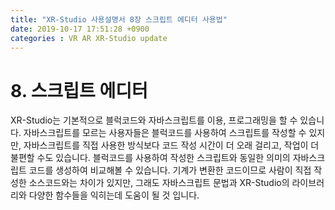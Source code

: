 ```yaml
---
title: "XR-Studio 사용설명서 8장 스크립트 에디터 사용법"
date: 2019-10-17 17:51:28 +0900
categories : VR AR XR-Studio update
---
```


# 8. 스크립트 에디터
XR-Studio는 기본적으로 블럭코드와 자바스크립트를 이용, 프로그래밍을 할 수 있습니다.
자바스크립트를 모르는 사용자들은 블럭코드를 사용하여 스크립트를 작성할 수 있지만, 자바스크립트를 직접 사용한 방식보다 코드 작성 시간이 더 오래 걸리고, 작업이 더 불편할 수도 있습니다.
블럭코드를 사용하여 작성한 스크립트와 동일한 의미의 자바스크립트 코드를 생성하여 비교해볼 수 있습니다.
기계가 변환한 코드이므로 사람이 직접 작성한 소스코드와는 차이가 있지만, 그래도 자바스크립트 문법과 XR-Studio의 라이브러리와 다양한 함수들을 익히는데 도움이 될 것 입니다.
